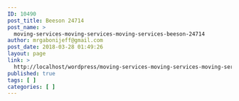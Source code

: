 ```yaml
---
ID: 10490
post_title: Beeson 24714
post_name: >
  moving-services-moving-services-moving-services-beeson-24714
author: mrgabonijeff@gmail.com
post_date: 2018-03-28 01:49:26
layout: page
link: >
  http://localhost/wordpress/moving-services-moving-services-moving-services-beeson-24714/
published: true
tags: [ ]
categories: [ ]
---
```

